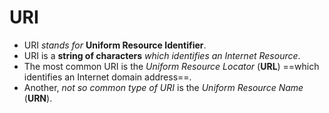 # URI
- URI *stands for* **Uniform Resource Identifier**.
- URI is a **string of characters** *which identifies an Internet Resource*. 
- The most common URI is the *Uniform Resource Locator* (**URL**) ==which identifies an Internet domain address==. 
- Another, *not so common type of URI* is the *Uniform Resource Name* (**URN**).